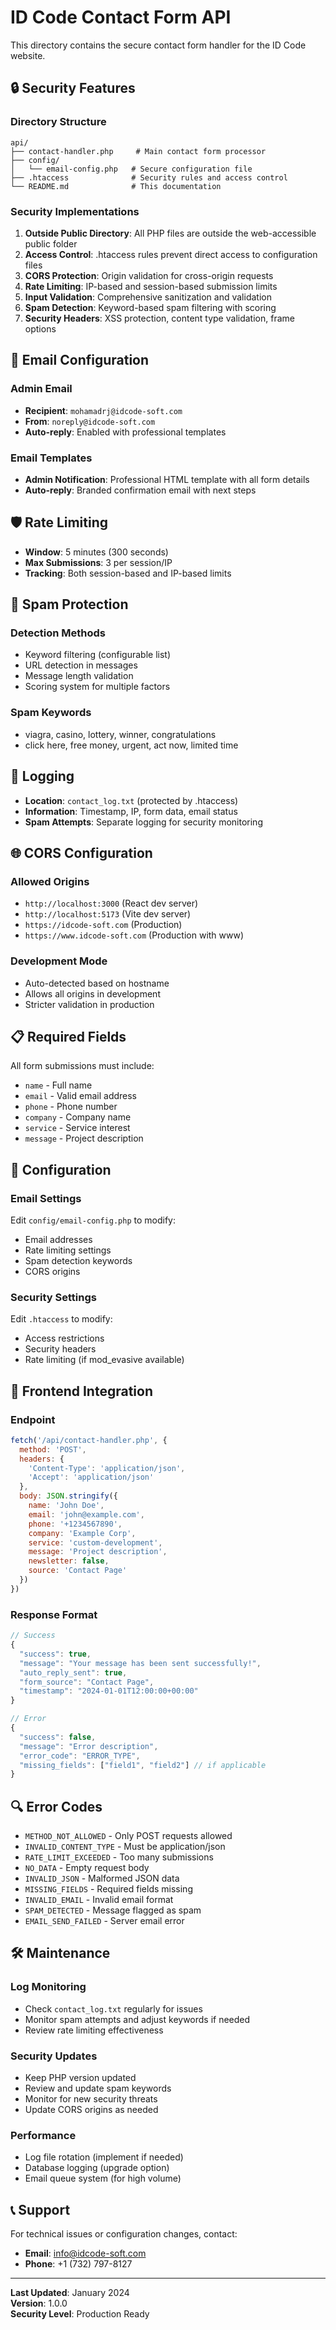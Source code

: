 # ID Code Contact Form API

This directory contains the secure contact form handler for the ID Code website.

## 🔒 Security Features

### Directory Structure
```
api/
├── contact-handler.php     # Main contact form processor
├── config/
│   └── email-config.php   # Secure configuration file
├── .htaccess              # Security rules and access control
└── README.md              # This documentation
```

### Security Implementations

1. **Outside Public Directory**: All PHP files are outside the web-accessible public folder
2. **Access Control**: .htaccess rules prevent direct access to configuration files
3. **CORS Protection**: Origin validation for cross-origin requests
4. **Rate Limiting**: IP-based and session-based submission limits
5. **Input Validation**: Comprehensive sanitization and validation
6. **Spam Detection**: Keyword-based spam filtering with scoring
7. **Security Headers**: XSS protection, content type validation, frame options

## 📧 Email Configuration

### Admin Email
- **Recipient**: `mohamadrj@idcode-soft.com`
- **From**: `noreply@idcode-soft.com`
- **Auto-reply**: Enabled with professional templates

### Email Templates
- **Admin Notification**: Professional HTML template with all form details
- **Auto-reply**: Branded confirmation email with next steps

## 🛡️ Rate Limiting

- **Window**: 5 minutes (300 seconds)
- **Max Submissions**: 3 per session/IP
- **Tracking**: Both session-based and IP-based limits

## 🚫 Spam Protection

### Detection Methods
- Keyword filtering (configurable list)
- URL detection in messages
- Message length validation
- Scoring system for multiple factors

### Spam Keywords
- viagra, casino, lottery, winner, congratulations
- click here, free money, urgent, act now, limited time

## 📝 Logging

- **Location**: `contact_log.txt` (protected by .htaccess)
- **Information**: Timestamp, IP, form data, email status
- **Spam Attempts**: Separate logging for security monitoring

## 🌐 CORS Configuration

### Allowed Origins
- `http://localhost:3000` (React dev server)
- `http://localhost:5173` (Vite dev server)
- `https://idcode-soft.com` (Production)
- `https://www.idcode-soft.com` (Production with www)

### Development Mode
- Auto-detected based on hostname
- Allows all origins in development
- Stricter validation in production

## 📋 Required Fields

All form submissions must include:
- `name` - Full name
- `email` - Valid email address
- `phone` - Phone number
- `company` - Company name
- `service` - Service interest
- `message` - Project description

## 🔧 Configuration

### Email Settings
Edit `config/email-config.php` to modify:
- Email addresses
- Rate limiting settings
- Spam detection keywords
- CORS origins

### Security Settings
Edit `.htaccess` to modify:
- Access restrictions
- Security headers
- Rate limiting (if mod_evasive available)

## 🚀 Frontend Integration

### Endpoint
```javascript
fetch('/api/contact-handler.php', {
  method: 'POST',
  headers: {
    'Content-Type': 'application/json',
    'Accept': 'application/json'
  },
  body: JSON.stringify({
    name: 'John Doe',
    email: 'john@example.com',
    phone: '+1234567890',
    company: 'Example Corp',
    service: 'custom-development',
    message: 'Project description',
    newsletter: false,
    source: 'Contact Page'
  })
})
```

### Response Format
```javascript
// Success
{
  "success": true,
  "message": "Your message has been sent successfully!",
  "auto_reply_sent": true,
  "form_source": "Contact Page",
  "timestamp": "2024-01-01T12:00:00+00:00"
}

// Error
{
  "success": false,
  "message": "Error description",
  "error_code": "ERROR_TYPE",
  "missing_fields": ["field1", "field2"] // if applicable
}
```

## 🔍 Error Codes

- `METHOD_NOT_ALLOWED` - Only POST requests allowed
- `INVALID_CONTENT_TYPE` - Must be application/json
- `RATE_LIMIT_EXCEEDED` - Too many submissions
- `NO_DATA` - Empty request body
- `INVALID_JSON` - Malformed JSON data
- `MISSING_FIELDS` - Required fields missing
- `INVALID_EMAIL` - Invalid email format
- `SPAM_DETECTED` - Message flagged as spam
- `EMAIL_SEND_FAILED` - Server email error

## 🛠️ Maintenance

### Log Monitoring
- Check `contact_log.txt` regularly for issues
- Monitor spam attempts and adjust keywords if needed
- Review rate limiting effectiveness

### Security Updates
- Keep PHP version updated
- Review and update spam keywords
- Monitor for new security threats
- Update CORS origins as needed

### Performance
- Log file rotation (implement if needed)
- Database logging (upgrade option)
- Email queue system (for high volume)

## 📞 Support

For technical issues or configuration changes, contact:
- **Email**: info@idcode-soft.com
- **Phone**: +1 (732) 797-8127

---

**Last Updated**: January 2024  
**Version**: 1.0.0  
**Security Level**: Production Ready
